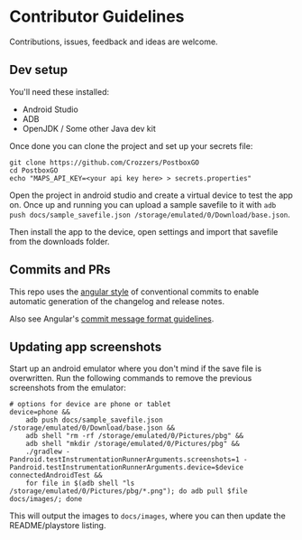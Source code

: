 # Contributor Guidelines

Contributions, issues, feedback and ideas are welcome.

## Dev setup

You'll need these installed:
- Android Studio
- ADB
- OpenJDK / Some other Java dev kit

Once done you can clone the project and set up your secrets file:
```shell
git clone https://github.com/Crozzers/PostboxGO
cd PostboxGO
echo "MAPS_API_KEY=<your api key here> > secrets.properties"
```

Open the project in android studio and create a virtual device to test the app on. Once up and
running you can upload a sample savefile to it with
`adb push docs/sample_savefile.json /storage/emulated/0/Download/base.json`.

Then install the app to the device, open settings and import that savefile from the downloads folder.

## Commits and PRs

This repo uses the [angular style](https://github.com/conventional-changelog/conventional-changelog/tree/master/packages/conventional-changelog-angular)
of conventional commits to enable automatic generation of the changelog and release notes.

Also see Angular's [commit message format guidelines](https://github.com/angular/angular/blob/main/contributing-docs/commit-message-guidelines.md).

## Updating app screenshots

Start up an android emulator where you don't mind if the save file is overwritten.
Run the following commands to remove the previous screenshots from the emulator:
```shell
# options for device are phone or tablet
device=phone &&
    adb push docs/sample_savefile.json /storage/emulated/0/Download/base.json &&
    adb shell "rm -rf /storage/emulated/0/Pictures/pbg" &&
    adb shell "mkdir /storage/emulated/0/Pictures/pbg" &&
    ./gradlew -Pandroid.testInstrumentationRunnerArguments.screenshots=1 -Pandroid.testInstrumentationRunnerArguments.device=$device connectedAndroidTest &&
    for file in $(adb shell "ls /storage/emulated/0/Pictures/pbg/*.png"); do adb pull $file docs/images/; done
```

This will output the images to `docs/images`, where you can then update the README/playstore listing.